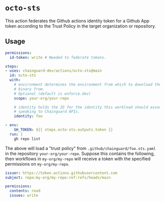 # `octo-sts`

This action federates the Github actions identity token for a Github App token
according to the Trust Policy in the target organization or repository.

## Usage

```yaml
permissions:
  id-token: write # Needed to federate tokens.

steps:
- uses: chainguard-dev/actions/octo-sts@main
  id: octo-sts
  with:
    # environment determines the environment from which to download the chainctl
    # binary from.
    # Optional (default is enforce.dev)
    scope: your-org/your-repo

    # identity holds the ID for the identity this workload should assume when
    # speaking to Chainguard APIs.
    identity: foo

- env:
    GH_TOKEN: ${{ steps.octo-sts.outputs.token }}
  run: |
    gh repo list
```

The above will load a "trust policy" from `.github/chainguard/foo.sts.yaml` in
the repository `your-org/your-repo`.  Suppose this contains the following, then
workflows in `my-org/my-repo` will receive a token with the specified
permissions on `my-org/my-repo`.

```yaml
issuer: https://token.actions.githubusercontent.com
subject: repo:my-org/my-repo:ref:refs/heads/main

permissions:
  contents: read
  issues: write
```
